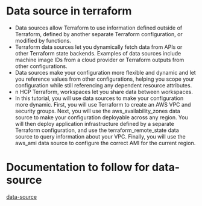 # Data source in terraform

- Data sources allow Terraform to use information defined outside of Terraform, defined by another separate Terraform configuration, or modified by functions.
- Terraform data sources let you dynamically fetch data from APIs or other Terraform state backends. Examples of data sources include machine image IDs from a cloud provider or Terraform outputs from other configurations.
- Data sources make your configuration more flexible and dynamic and let you reference values from other configurations, helping you scope your configuration while still referencing any dependent resource attributes.
- n HCP Terraform, workspaces let you share data between workspaces.
- In this tutorial, you will use data sources to make your configuration more dynamic. First, you will use Terraform to create an AWS VPC and security groups. Next, you will use the aws_availability_zones data source to make your configuration deployable across any region. You will then deploy application infrastructure defined by a separate Terraform configuration, and use the terraform_remote_state data source to query information about your VPC. Finally, you will use the aws_ami data source to configure the correct AMI for the current region.

# Documentation to follow for data-source

[data-source](https://registry.terraform.io/providers/hashicorp/aws/latest/docs/data-sources)
